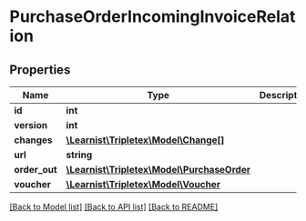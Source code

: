 # PurchaseOrderIncomingInvoiceRelation

## Properties
Name | Type | Description | Notes
------------ | ------------- | ------------- | -------------
**id** | **int** |  | [optional] 
**version** | **int** |  | [optional] 
**changes** | [**\Learnist\Tripletex\Model\Change[]**](Change.md) |  | [optional] 
**url** | **string** |  | [optional] 
**order_out** | [**\Learnist\Tripletex\Model\PurchaseOrder**](PurchaseOrder.md) |  | 
**voucher** | [**\Learnist\Tripletex\Model\Voucher**](Voucher.md) |  | 

[[Back to Model list]](../../README.md#documentation-for-models) [[Back to API list]](../../README.md#documentation-for-api-endpoints) [[Back to README]](../../README.md)

